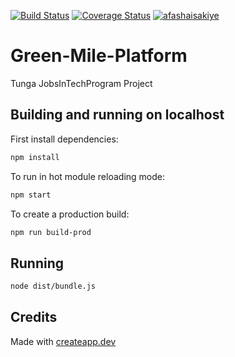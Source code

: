 [![Build Status](https://travis-ci.org/afashaisakiye/Green-Mile-Platform.svg?branch=master)](https://travis-ci.org/github/afashaisakiye/Green-Mile-Platform) [![Coverage Status](https://coveralls.io/repos/github/afashaisakiye/Green-Mile-Platform/badge.svg?branch=master)](https://coveralls.io/github/afashaisakiye/Green-Mile-Platform?branch=master)  [![afashaisakiye](https://circleci.com/gh/afashaisakiye/Green-Mile-Platform.svg?style=svg)](https://app.circleci.com/pipelines/github/afashaisakiye/Green-Mile-Platform)

# Green-Mile-Platform
Tunga JobsInTechProgram Project

## Building and running on localhost

First install dependencies:

```sh
npm install
```

To run in hot module reloading mode:

```sh
npm start
```

To create a production build:

```sh
npm run build-prod
```

## Running

```sh
node dist/bundle.js
```

## Credits

Made with [createapp.dev](https://createapp.dev/)
